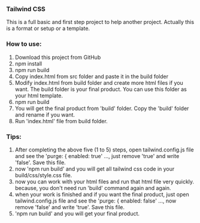 ### Tailwind CSS 

This is a full basic and first step project to help another project. Actually this is a format or setup or a template. 

### How to use:
1. Download this project from GitHub
2. npm install
3. npm run build
4. Copy index.html from src folder and paste it in the build folder 
5. Modify index.html from build folder and create more html files if you want. The build folder is your final product. You can use this folder as your html template.
6. npm run build 
7. You will get the final product from 'build' folder. Copy the 'build' folder and rename if you want. 
8. Run 'index.html' file from build folder. 

### Tips:
1. After completing the above five (1 to 5) steps, open tailwind.config.js file and see the 'purge: { enabled: true' ..., just remove 'true' and write 'false'. Save this file. 
2. now 'npm run build' and you will get all tailwind css code in your build/css/style.css file. 
3. now you can work with your html files and run that html file very quickly. because, you don't need run 'build' command again and again. 
4. when your work is finished and if you want the final product, just open tailwind.config.js file and see the 'purge: { enabled: false' ..., now remove 'false' and write 'true'. Save this file.  
5. 'npm run build' and you will get your final product. 